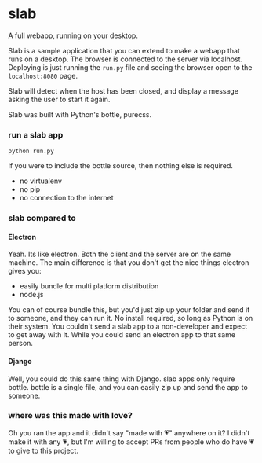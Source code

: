# slab
A full webapp, running on your desktop.

Slab is a sample application that you can extend to make a webapp that runs on a desktop.
The browser is connected to the server via localhost. Deploying is just running the `run.py` file
and seeing the browser open to the `localhost:8080` page.

Slab will detect when the host has been closed, and display a message asking the user to start it again.

Slab was built with Python's bottle, purecss.

### run a slab app
```
python run.py
```
If you were to include the bottle source, then nothing else is required.

- no virtualenv
- no pip
- no connection to the internet

### slab compared to

#### Electron
Yeah. Its like electron. Both the client and the server are on the same machine. 
The main difference is that you don't get the nice things electron gives you:
 - easily bundle for multi platform distribution
 - node.js

You can of course bundle this, but you'd just zip up your folder and send it to someone, and they can run it.
No install required, so long as Python is on their system. You couldn't send a slab app to a non-developer and
expect to get away with it. While you could send an electron app to that same person.

#### Django
Well, you could do this same thing with Django. slab apps only require bottle. bottle is a single file, and you can
easily zip up and send the app to someone.

### where was this made with love?
Oh you ran the app and it didn't say "made with 💗" anywhere on it?
I didn't make it with any 💗, but I'm willing to accept PRs from people who do have 💗 to give to this project.
